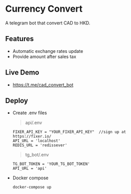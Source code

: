 # Currency Convert

A telegram bot that convert CAD to HKD.

## Features

* Automatic exchange rates update
* Provide amount after sales tax 

## Live Demo

* https://t.me/cad_convert_bot

## Deploy

* Create .env files
  > api/.env
    ```javascipt
    FIXER_API_KEY = "YOUR_FIXER_API_KEY"  //sign up at https://fixer.io/
    API_URL = 'localhost'
    REDIS_URL = 'redissever'
    ```
    
  > tg_bot/.env
    ```javascipt
    TG_BOT_TOKEN = 'YOUR_TG_BOT_TOKEN'
    API_URL = 'api'
    ```
* Docker compose

    ```console
    docker-compose up
    ```
